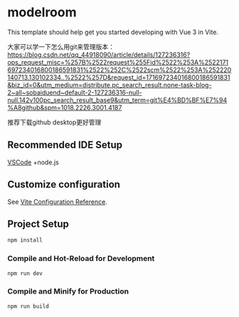 # modelroom

This template should help get you started developing with Vue 3 in Vite.

大家可以学一下怎么用git来管理版本：https://blog.csdn.net/qq_44918090/article/details/127236316?ops_request_misc=%257B%2522request%255Fid%2522%253A%2522171697234016800186591831%2522%252C%2522scm%2522%253A%252220140713.130102334..%2522%257D&request_id=171697234016800186591831&biz_id=0&utm_medium=distribute.pc_search_result.none-task-blog-2~all~sobaiduend~default-2-127236316-null-null.142v100pc_search_result_base9&utm_term=git%E4%BD%BF%E7%94%A8github&spm=1018.2226.3001.4187

推荐下载github desktop更好管理



## Recommended IDE Setup

[VSCode](https://code.visualstudio.com/) +node.js

## Customize configuration

See [Vite Configuration Reference](https://vitejs.dev/config/).

## Project Setup

```sh
npm install
```

### Compile and Hot-Reload for Development

```sh
npm run dev
```

### Compile and Minify for Production

```sh
npm run build
```

